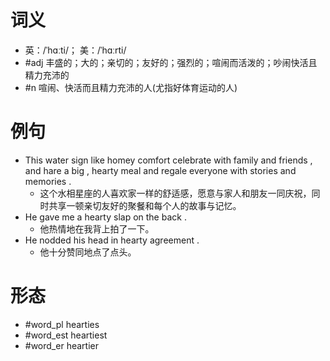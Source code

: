 # 词义
- 英：/ˈhɑːti/； 美：/ˈhɑːrti/
- #adj 丰盛的；大的；亲切的；友好的；强烈的；喧闹而活泼的；吵闹快活且精力充沛的
- #n 喧闹、快活而且精力充沛的人(尤指好体育运动的人)
# 例句
- This water sign like homey comfort celebrate with family and friends , and hare a big , hearty meal and regale everyone with stories and memories .
	- 这个水相星座的人喜欢家一样的舒适感，愿意与家人和朋友一同庆祝，同时共享一顿亲切友好的聚餐和每个人的故事与记忆。
- He gave me a hearty slap on the back .
	- 他热情地在我背上拍了一下。
- He nodded his head in hearty agreement .
	- 他十分赞同地点了点头。
# 形态
- #word_pl hearties
- #word_est heartiest
- #word_er heartier
